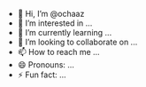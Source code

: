- 👋 Hi, I’m @ochaaz
- 👀 I’m interested in ...
- 🌱 I’m currently learning ...
- 💞️ I’m looking to collaborate on ...
- 📫 How to reach me ...
- 😄 Pronouns: ...
- ⚡ Fun fact: ...

<!---
ochaaz/ochaaz is a ✨ special ✨ repository because its `README.md` (this file) appears on your GitHub profile.
You can click the Preview link to take a look at your changes.
--->
